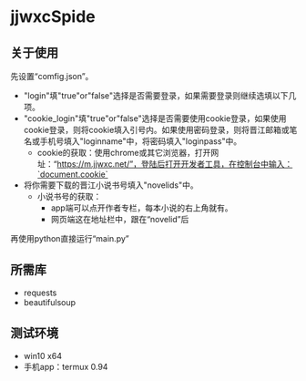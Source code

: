 # jjwxcSpide
## 关于使用
先设置“comfig.json”。
- "login"填"true"or"false"选择是否需要登录，如果需要登录则继续选填以下几项。
- "cookie_login"填"true"or"false"选择是否需要使用cookie登录，如果使用cookie登录，则将cookie填入引号内。如果使用密码登录，则将晋江邮箱或笔名或手机号填入"loginname"中，将密码填入"loginpass"中。
  - cookie的获取：使用chrome或其它浏览器，打开网址：“https://m.jjwxc.net/”，登陆后打开开发者工具，在控制台中输入：`document.cookie`
- 将你需要下载的晋江小说书号填入"novelids"中。
  - 小说书号的获取：
    - app端可以点开作者专栏，每本小说的右上角就有。
    - 网页端这在地址栏中，跟在“novelid”后

再使用python直接运行“main.py”

## 所需库
- requests
- beautifulsoup

## 测试环境
- win10 x64
- 手机app：termux 0.94
